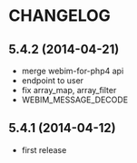 CHANGELOG
==================

5.4.2 (2014-04-21)
------------------

* merge webim-for-php4 api
* endpoint to user
* fix array_map, array_filter
* WEBIM_MESSAGE_DECODE

5.4.1 (2014-04-12)
------------------

* first release
